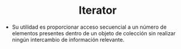 # <center> Iterator </center>
- Su utilidad es proporcionar acceso secuencial a un número de elementos presentes dentro de un objeto de colección sin realizar ningún intercambio de información relevante.